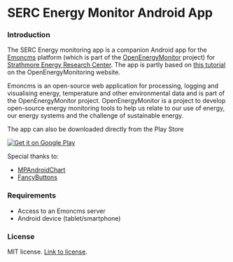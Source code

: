 # SERC Energy Monitor Android App
### Introduction
The SERC Energy monitoring app is a companion Android app for the [Emoncms](https://emoncms.org/) platform (which is part of the [OpenEnergyMonitor](https://openenergymonitor.org/) project) for [Strathmore Energy Research Center](https://serc.strathmore.edu/). The app is partly based on [this tutorial](https://learn.openenergymonitor.org/electricity-monitoring/other-software/AndroidAppPart1) on the OpenEnergyMonitoring website. 

Emoncms is an open-source web application for processing, logging and visualising energy, temperature and other environmental data and is part of the OpenEnergyMonitor project. OpenEnergyMonitor is a project to develop open-source energy monitoring tools to help us relate to our use of energy, our energy systems and the challenge of sustainable energy.

The app can also be downloaded directly from the Play Store

[![Get it on Google Play](https://play.google.com/intl/en_us/badges/images/generic/en_badge_web_generic.png)](https://play.google.com/store/apps/details?id=edu.strathmore.serc.sercopenenergymonitorv3&pcampaignid=MKT-Other-global-all-co-prtnr-py-PartBadge-Mar2515-1)



Special thanks to:
- [MPAndroidChart](https://github.com/PhilJay/MPAndroidChart)
- [FancyButtons](https://github.com/medyo/Fancybuttons)

### Requirements

 - Access to an Emoncms server
 - Android device (tablet/smartphone)


### License
MIT license. [Link to license](/License.md).
